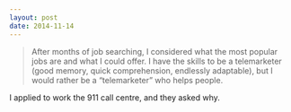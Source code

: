 ```yaml
---
layout: post
date: 2014-11-14
---
```


>After months of job searching, I considered what the most popular jobs are and what I could offer. I have the skills to be a telemarketer (good memory, quick comprehension, endlessly adaptable), but I would rather be a “telemarketer” who helps people.

I applied to work the 911 call centre, and they asked why.
